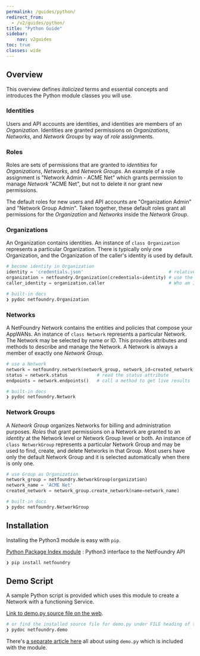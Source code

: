 ```yaml
---
permalink: /guides/python/
redirect_from:
  - /v2/guides/python/
title: "Python Guide"
sidebar:
    nav: v2guides
toc: true
classes: wide
---
```


## Overview

This overview defines *italicized* terms and essential concepts and introduces the Python module classes you will use.

### Identities

Users and API accounts are identities, and identities are members of an *Organization*. Identities are granted permissions on *Organizations*, *Networks*, and *Network Groups* by way of *role* assignments. 
<!-- TODO: Identities are managed through methods of `class Organization`. -->

### Roles

Roles are sets of permissions that are granted to *identities* for *Organizations*, *Networks*, and *Network Groups*. An example of a role assignment is "Network Admin - ACME Net" which grants permission to manage *Network* "ACME Net", but not to delete it nor grant new permissions.

The default roles for new users and API accounts are "Organization Admin" and "Network Group Admin". Taken together, these default roles grant all permissions for the *Organization* and *Networks* inside the *Network Group*. 
<!-- TODO: Roles are managed through methods of `class Organization`. -->

### Organizations

An Organization contains identities. An instance of `class Organization` represents a particular Organization. There is typically only one Organization, and the Organization of the caller's identity is used by default.

```python
# become identity in Organization
identity = 'credentials.json'                                # relative to PWD or in ~/.netfoundry or /netfoundry
organization = netfoundry.Organization(credentials=identity) # use the calling identity's organization
caller_identity = organization.caller                        # Who am I?
```

```bash
# built-in docs
❯ pydoc netfoundry.Organization
```

### Networks

A NetFoundry Network contains the entities and policies that compose your AppWANs. An instance of `class Network` represents a particular Network. The Network may be selected by name or ID. This provides attributes and methods to describe and manage the Network. A Network is always a member of exactly one *Network Group*.

```python
# use a Network
network = netfoundry.network(network_group, network_id=created_network['id'])
status = network.status           # read the status attribute
endpoints = network.endpoints()   # call a method to get live results
```

```bash
# built-in docs
❯ pydoc netfoundry.Network
```

### Network Groups

A *Network Group* organizes Networks for billing and administration purposes. *Roles* that grant permissions on a Network are granted to an *identity* at the Network level or Network Group level or both. An instance of `class NetworkGroup` represents a particular Network Group and may be used to find, create, and delete Networks in that Group. Most users have only the default Network Group and it is selected automatically when there is only one.

```python
# use Group as Organization
network_group = netfoundry.NetworkGroup(organization)
network_name = 'ACME Net'
created_network = network_group.create_network(name=network_name)
```

```bash
# built-in docs
❯ pydoc netfoundry.NetworkGroup
```

## Installation

Installing the Python3 module is easy with `pip`.

[Python Package Index module](https://pypi.org/project/netfoundry/)
: Python3 interface to the NetFoundry API

```bash
❯ pip install netfoundry
```

## Demo Script

A sample Python script is provided which uses this module to create a Network with a functioning Service.

[Link to demo.py source file on the web](https://bitbucket.org/netfoundry/python-netfoundry/src/master/netfoundry/demo.py).

```bash
# or find the installed source file for demo.py under FILE heading of the built-in doc
❯ pydoc netfoundry.demo
```

There's [a separate article here](/guides/demo/) all about using `demo.py` which is included with the module.

